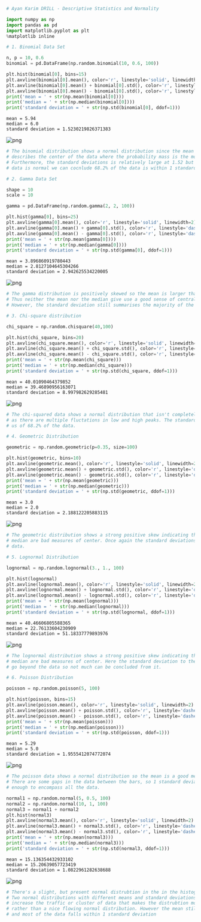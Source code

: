 

```python
# Ayan Karim DRILL - Descriptive Statistics and Normality
```


```python
import numpy as np
import pandas as pd
import matplotlib.pyplot as plt
%matplotlib inline
```


```python
# 1. Binomial Data Set

n, p = 10, 0.6
binomial = pd.DataFrame(np.random.binomial(10, 0.6, 100))
```


```python
plt.hist(binomial[0], bins=15)
plt.axvline(binomial[0].mean(), color='r', linestyle='solid', linewidth=2)
plt.axvline(binomial[0].mean() + binomial[0].std(), color='r', linestyle='dashed', linewidth=2)
plt.axvline(binomial[0].mean() - binomial[0].std(), color='r', linestyle='dashed', linewidth=2)
print('mean = ' + str(np.mean(binomial[0])))
print('median = ' + str(np.median(binomial[0])))
print('standard deviation = ' + str(np.std(binomial[0], ddof=1)))
```

    mean = 5.94
    median = 6.0
    standard deviation = 1.5230219826371383



![png](output_3_1.png)



```python
# The binomial distribution shows a normal distribution since the mean accurately 
# describes the center of the data where the probability mass is the most populated.
# Furthermore, the standard deviations is relatively large at 1.52 but because the 
# data is normal we can cocnlude 68.2% of the data is within 1 standard deviation of the mean.
```


```python
# 2. Gamma Data Set

shape = 10
scale = 10

gamma = pd.DataFrame(np.random.gamma(2, 2, 100))
```


```python
plt.hist(gamma[0], bins=25)
plt.axvline(gamma[0].mean(), color='r', linestyle='solid', linewidth=2)
plt.axvline(gamma[0].mean() + gamma[0].std(), color='r', linestyle='dashed', linewidth=2)
plt.axvline(gamma[0].mean() - gamma[0].std(), color='r', linestyle='dashed', linewidth=2)
print('mean = ' + str(np.mean(gamma[0])))
print('median = ' + str(np.median(gamma[0])))
print('standard deviation = ' + str(np.std(gamma[0], ddof=1)))
```

    mean = 3.896860919780443
    median = 2.8127104645304266
    standard deviation = 2.942625534220005



![png](output_6_1.png)



```python
# The gamma distribution is positively skewed so the mean is larger than the median.
# Thus neither the mean nor the median give use a good sense of centrality in this data.
# However, the standard deviation still summarises the majority of the data around the mean.
```


```python
# 3. Chi-square distribution

chi_square = np.random.chisquare(40,100)
```


```python
plt.hist(chi_square, bins=20)
plt.axvline(chi_square.mean(), color='r', linestyle='solid', linewidth=2)
plt.axvline(chi_square.mean() + chi_square.std(), color='r', linestyle='dashed', linewidth=2)
plt.axvline(chi_square.mean() - chi_square.std(), color='r', linestyle='dashed', linewidth=2)
print('mean = ' + str(np.mean(chi_square)))
print('median = ' + str(np.median(chi_square)))
print('standard deviation = ' + str(np.std(chi_square, ddof=1)))
```

    mean = 40.01090464379852
    median = 39.46890956163071
    standard deviation = 8.997982629285481



![png](output_9_1.png)



```python
# The chi-squared data shows a normal distribution that isn't completely consistent
# as there are multiple fluctations in low and high peaks. The standard deviation still informs
# us of 68.2% of the data.
```


```python
# 4. Geometric Distribution

geometric = np.random.geometric(p=0.35, size=100)
```


```python
plt.hist(geometric, bins=10)
plt.axvline(geometric.mean(), color='r', linestyle='solid', linewidth=2)
plt.axvline(geometric.mean() + geometric.std(), color='r', linestyle='dashed', linewidth=2)
plt.axvline(geometric.mean() - geometric.std(), color='r', linestyle='dashed', linewidth=2)
print('mean = ' + str(np.mean(geometric)))
print('median = ' + str(np.median(geometric)))
print('standard deviation = ' + str(np.std(geometric, ddof=1)))
```

    mean = 3.0
    median = 2.0
    standard deviation = 2.188122205883115



![png](output_12_1.png)



```python
# The geometric distribution shows a strong positive skew indicating that the mean and
# median are bad measures of center. Once again the standard deviations surround most of the
# data.
```


```python
# 5. Lognormal Distribution

lognormal = np.random.lognormal(3., 1., 100)
```


```python
plt.hist(lognormal)
plt.axvline(lognormal.mean(), color='r', linestyle='solid', linewidth=2)
plt.axvline(lognormal.mean() + lognormal.std(), color='r', linestyle='dashed', linewidth=2)
plt.axvline(lognormal.mean() - lognormal.std(), color='r', linestyle='dashed', linewidth=2)
print('mean = ' + str(np.mean(lognormal)))
print('median = ' + str(np.median(lognormal)))
print('standard deviation = ' + str(np.std(lognormal, ddof=1)))
```

    mean = 40.46606805588365
    median = 22.76133604230909
    standard deviation = 51.18337779893976



![png](output_15_1.png)



```python
# The lognormal distribution shows a strong positive skew indicating that the mean and
# median are bad measures of center. Here the standard deviation to the left of the mean
# go beyond the data so not much can be concluded from it.
```


```python
# 6. Poisson Distribution

poisson = np.random.poisson(5, 100)
```


```python
plt.hist(poisson, bins=15)
plt.axvline(poisson.mean(), color='r', linestyle='solid', linewidth=2)
plt.axvline(poisson.mean() + poisson.std(), color='r', linestyle='dashed', linewidth=2)
plt.axvline(poisson.mean() - poisson.std(), color='r', linestyle='dashed', linewidth=2)
print('mean = ' + str(np.mean(poisson)))
print('median = ' + str(np.median(poisson)))
print('standard deviation = ' + str(np.std(poisson, ddof=1)))
```

    mean = 5.29
    median = 5.0
    standard deviation = 1.9555412074772074



![png](output_18_1.png)



```python
# The poisson data shows a normal distribution so the mean is a good measure of center.
# There are some gaps in the data between the bars, so 1 standard deviation may not be 
# enough to encompass all the data.
```


```python
normal1 = np.random.normal(5, 0.5, 100)
normal2 = np.random.normal(10, 1, 100)
normal3 = normal1 + normal2
plt.hist(normal3)
plt.axvline(normal3.mean(), color='r', linestyle='solid', linewidth=2)
plt.axvline(normal3.mean() + normal3.std(), color='r', linestyle='dashed', linewidth=2)
plt.axvline(normal3.mean() - normal3.std(), color='r', linestyle='dashed', linewidth=2)
print('mean = ' + str(np.mean(normal3)))
print('median = ' + str(np.median(normal3)))
print('standard deviation = ' + str(np.std(normal3, ddof=1)))
```

    mean = 15.136354432933102
    median = 15.20639057723419
    standard deviation = 1.0822961282638688



![png](output_20_1.png)



```python
# There's a slight, but present normal distrubtion in the in the histogram above.
# Two normal distributions with different means and standard deviations seem to 
# increase the traffic or cluster of data that makes the distrubtion more shapeless
# rather than a nice flowing normal distribution. However the mean still shows some centrality
# and most of the data falls within 1 standard deviation
```

